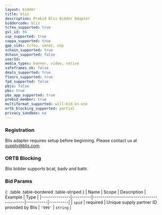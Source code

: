 ```yaml
---
layout: bidder
title: blis
description: Prebid Blis Bidder Adapter
biddercode: blis
tcfeu_supported: true
gvl_id: 94
usp_supported: true
coppa_supported: true
gpp_sids: tcfeu, usnat, usp
schain_supported: true
dchain_supported: false
userId: 
media_types: banner, video, native
safeframes_ok: false
deals_supported: true
floors_supported: true
fpd_supported: false
pbjs: false
pbs: true
pbs_app_supported: true
prebid_member: true
multiformat_supported: will-bid-on-one
ortb_blocking_supported: partial
privacy_sandbox: no
---
```


### Registration

Blis adapter requires setup before beginning. Please contact us at <supply@blis.com>.

### ORTB Blocking

Blis bidder supports bcat, badv and battr.

### Bid Params

{: .table .table-bordered .table-striped }
| Name          | Scope    | Description                               | Example   | Type     |
|---------------|----------|-------------------------------------------|-----------|----------|
| `spid`        | required | Unique supply partner ID provided by Blis | `'999'` | `string` |
